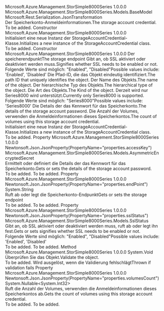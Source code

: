 <Type Name="StorageAccountCredential" FullName="Microsoft.Azure.Management.StorSimple8000Series.Models.StorageAccountCredential">
  <TypeSignature Language="C#" Value="public class StorageAccountCredential : Microsoft.Azure.Management.StorSimple8000Series.Models.BaseModel" />
  <TypeSignature Language="ILAsm" Value=".class public auto ansi beforefieldinit StorageAccountCredential extends Microsoft.Azure.Management.StorSimple8000Series.Models.BaseModel" />
  <TypeSignature Language="DocId" Value="T:Microsoft.Azure.Management.StorSimple8000Series.Models.StorageAccountCredential" />
  <TypeSignature Language="VB.NET" Value="Public Class StorageAccountCredential&#xA;Inherits BaseModel" />
  <TypeSignature Language="F#" Value="type StorageAccountCredential = class&#xA;    inherit BaseModel" />
  <AssemblyInfo>
    <AssemblyName>Microsoft.Azure.Management.StorSimple8000Series</AssemblyName>
    <AssemblyVersion>1.0.0.0</AssemblyVersion>
  </AssemblyInfo>
  <Base>
    <BaseTypeName>Microsoft.Azure.Management.StorSimple8000Series.Models.BaseModel</BaseTypeName>
  </Base>
  <Interfaces />
  <Attributes>
    <Attribute>
      <AttributeName>Microsoft.Rest.Serialization.JsonTransformation</AttributeName>
    </Attribute>
  </Attributes>
  <Docs>
    <summary>
            <span data-ttu-id="cdadc-101">Der Speicherkonto-Anmeldeinformationen.</span><span class="sxs-lookup"><span data-stu-id="cdadc-101">The storage account credential.</span></span>
            </summary>
    <remarks>To be added.</remarks>
  </Docs>
  <Members>
    <Member MemberName=".ctor">
      <MemberSignature Language="C#" Value="public StorageAccountCredential ();" />
      <MemberSignature Language="ILAsm" Value=".method public hidebysig specialname rtspecialname instance void .ctor() cil managed" />
      <MemberSignature Language="DocId" Value="M:Microsoft.Azure.Management.StorSimple8000Series.Models.StorageAccountCredential.#ctor" />
      <MemberSignature Language="VB.NET" Value="Public Sub New ()" />
      <MemberType>Constructor</MemberType>
      <AssemblyInfo>
        <AssemblyName>Microsoft.Azure.Management.StorSimple8000Series</AssemblyName>
        <AssemblyVersion>1.0.0.0</AssemblyVersion>
      </AssemblyInfo>
      <Parameters />
      <Docs>
        <summary>
            <span data-ttu-id="cdadc-102">Initialisiert eine neue Instanz der StorageAccountCredential-Klasse.</span><span class="sxs-lookup"><span data-stu-id="cdadc-102">Initializes a new instance of the StorageAccountCredential class.</span></span>
            </summary>
        <remarks>To be added.</remarks>
      </Docs>
    </Member>
    <Member MemberName=".ctor">
      <MemberSignature Language="C#" Value="public StorageAccountCredential (string endPoint, Microsoft.Azure.Management.StorSimple8000Series.Models.SslStatus sslStatus, string id = null, string name = null, string type = null, Nullable&lt;Microsoft.Azure.Management.StorSimple8000Series.Models.Kind&gt; kind = null, Microsoft.Azure.Management.StorSimple8000Series.Models.AsymmetricEncryptedSecret accessKey = null, Nullable&lt;int&gt; volumesCount = null);" />
      <MemberSignature Language="ILAsm" Value=".method public hidebysig specialname rtspecialname instance void .ctor(string endPoint, valuetype Microsoft.Azure.Management.StorSimple8000Series.Models.SslStatus sslStatus, string id, string name, string type, valuetype System.Nullable`1&lt;valuetype Microsoft.Azure.Management.StorSimple8000Series.Models.Kind&gt; kind, class Microsoft.Azure.Management.StorSimple8000Series.Models.AsymmetricEncryptedSecret accessKey, valuetype System.Nullable`1&lt;int32&gt; volumesCount) cil managed" />
      <MemberSignature Language="DocId" Value="M:Microsoft.Azure.Management.StorSimple8000Series.Models.StorageAccountCredential.#ctor(System.String,Microsoft.Azure.Management.StorSimple8000Series.Models.SslStatus,System.String,System.String,System.String,System.Nullable{Microsoft.Azure.Management.StorSimple8000Series.Models.Kind},Microsoft.Azure.Management.StorSimple8000Series.Models.AsymmetricEncryptedSecret,System.Nullable{System.Int32})" />
      <MemberSignature Language="F#" Value="new Microsoft.Azure.Management.StorSimple8000Series.Models.StorageAccountCredential : string * Microsoft.Azure.Management.StorSimple8000Series.Models.SslStatus * string * string * string * Nullable&lt;Microsoft.Azure.Management.StorSimple8000Series.Models.Kind&gt; * Microsoft.Azure.Management.StorSimple8000Series.Models.AsymmetricEncryptedSecret * Nullable&lt;int&gt; -&gt; Microsoft.Azure.Management.StorSimple8000Series.Models.StorageAccountCredential" Usage="new Microsoft.Azure.Management.StorSimple8000Series.Models.StorageAccountCredential (endPoint, sslStatus, id, name, type, kind, accessKey, volumesCount)" />
      <MemberType>Constructor</MemberType>
      <AssemblyInfo>
        <AssemblyName>Microsoft.Azure.Management.StorSimple8000Series</AssemblyName>
        <AssemblyVersion>1.0.0.0</AssemblyVersion>
      </AssemblyInfo>
      <Parameters>
        <Parameter Name="endPoint" Type="System.String" />
        <Parameter Name="sslStatus" Type="Microsoft.Azure.Management.StorSimple8000Series.Models.SslStatus" />
        <Parameter Name="id" Type="System.String" />
        <Parameter Name="name" Type="System.String" />
        <Parameter Name="type" Type="System.String" />
        <Parameter Name="kind" Type="System.Nullable&lt;Microsoft.Azure.Management.StorSimple8000Series.Models.Kind&gt;" />
        <Parameter Name="accessKey" Type="Microsoft.Azure.Management.StorSimple8000Series.Models.AsymmetricEncryptedSecret" />
        <Parameter Name="volumesCount" Type="System.Nullable&lt;System.Int32&gt;" />
      </Parameters>
      <Docs>
        <param name="endPoint"><span data-ttu-id="cdadc-103">Der speicherendpunkt</span><span class="sxs-lookup"><span data-stu-id="cdadc-103">The storage endpoint</span></span></param>
        <param name="sslStatus"><span data-ttu-id="cdadc-104">Gibt an, ob SSL aktiviert oder deaktiviert werden muss.</span><span class="sxs-lookup"><span data-stu-id="cdadc-104">Signifies whether SSL needs to be enabled or not.</span></span> <span data-ttu-id="cdadc-105">Folgende Werte sind möglich: "Enabled", "Disabled"</span><span class="sxs-lookup"><span data-stu-id="cdadc-105">Possible values include: 'Enabled', 'Disabled'</span></span></param>
        <param name="id"><span data-ttu-id="cdadc-106">Die Pfad-ID, die das Objekt eindeutig identifiziert.</span><span class="sxs-lookup"><span data-stu-id="cdadc-106">The path ID that uniquely identifies the object.</span></span></param>
        <param name="name"><span data-ttu-id="cdadc-107">Der Name des Objekts.</span><span class="sxs-lookup"><span data-stu-id="cdadc-107">The name of the object.</span></span></param>
        <param name="type"><span data-ttu-id="cdadc-108">Der hierarchische Typ des Objekts.</span><span class="sxs-lookup"><span data-stu-id="cdadc-108">The hierarchical type of the object.</span></span></param>
        <param name="kind"><span data-ttu-id="cdadc-109">Die Art des Objekts.</span><span class="sxs-lookup"><span data-stu-id="cdadc-109">The Kind of the object.</span></span> <span data-ttu-id="cdadc-110">Derzeit wird nur Series8000 wird unterstützt.</span><span class="sxs-lookup"><span data-stu-id="cdadc-110">Currently only Series8000 is supported.</span></span> <span data-ttu-id="cdadc-111">Folgende Werte sind möglich: "Series8000"</span><span class="sxs-lookup"><span data-stu-id="cdadc-111">Possible values include: 'Series8000'</span></span></param>
        <param name="accessKey"><span data-ttu-id="cdadc-112">Die Details der das Kennwort für das Speicherkonto.</span><span class="sxs-lookup"><span data-stu-id="cdadc-112">The details of the storage account password.</span></span></param>
        <param name="volumesCount"><span data-ttu-id="cdadc-113">Die Anzahl der Volumes, verwenden die Anmeldeinformationen dieses Speicherkontos.</span><span class="sxs-lookup"><span data-stu-id="cdadc-113">The count of volumes using this storage account credential.</span></span></param>
        <summary>
            <span data-ttu-id="cdadc-114">Initialisiert eine neue Instanz der StorageAccountCredential-Klasse.</span><span class="sxs-lookup"><span data-stu-id="cdadc-114">Initializes a new instance of the StorageAccountCredential class.</span></span>
            </summary>
        <remarks>To be added.</remarks>
      </Docs>
    </Member>
    <Member MemberName="AccessKey">
      <MemberSignature Language="C#" Value="public Microsoft.Azure.Management.StorSimple8000Series.Models.AsymmetricEncryptedSecret AccessKey { get; set; }" />
      <MemberSignature Language="ILAsm" Value=".property instance class Microsoft.Azure.Management.StorSimple8000Series.Models.AsymmetricEncryptedSecret AccessKey" />
      <MemberSignature Language="DocId" Value="P:Microsoft.Azure.Management.StorSimple8000Series.Models.StorageAccountCredential.AccessKey" />
      <MemberSignature Language="VB.NET" Value="Public Property AccessKey As AsymmetricEncryptedSecret" />
      <MemberSignature Language="F#" Value="member this.AccessKey : Microsoft.Azure.Management.StorSimple8000Series.Models.AsymmetricEncryptedSecret with get, set" Usage="Microsoft.Azure.Management.StorSimple8000Series.Models.StorageAccountCredential.AccessKey" />
      <MemberType>Property</MemberType>
      <AssemblyInfo>
        <AssemblyName>Microsoft.Azure.Management.StorSimple8000Series</AssemblyName>
        <AssemblyVersion>1.0.0.0</AssemblyVersion>
      </AssemblyInfo>
      <Attributes>
        <Attribute>
          <AttributeName>Newtonsoft.Json.JsonProperty(PropertyName="properties.accessKey")</AttributeName>
        </Attribute>
      </Attributes>
      <ReturnValue>
        <ReturnType>Microsoft.Azure.Management.StorSimple8000Series.Models.AsymmetricEncryptedSecret</ReturnType>
      </ReturnValue>
      <Docs>
        <summary>
            <span data-ttu-id="cdadc-115">Ermittelt oder definiert die Details der das Kennwort für das Speicherkonto.</span><span class="sxs-lookup"><span data-stu-id="cdadc-115">Gets or sets the details of the storage account password.</span></span>
            </summary>
        <value>To be added.</value>
        <remarks>To be added.</remarks>
      </Docs>
    </Member>
    <Member MemberName="EndPoint">
      <MemberSignature Language="C#" Value="public string EndPoint { get; set; }" />
      <MemberSignature Language="ILAsm" Value=".property instance string EndPoint" />
      <MemberSignature Language="DocId" Value="P:Microsoft.Azure.Management.StorSimple8000Series.Models.StorageAccountCredential.EndPoint" />
      <MemberSignature Language="VB.NET" Value="Public Property EndPoint As String" />
      <MemberSignature Language="F#" Value="member this.EndPoint : string with get, set" Usage="Microsoft.Azure.Management.StorSimple8000Series.Models.StorageAccountCredential.EndPoint" />
      <MemberType>Property</MemberType>
      <AssemblyInfo>
        <AssemblyName>Microsoft.Azure.Management.StorSimple8000Series</AssemblyName>
        <AssemblyVersion>1.0.0.0</AssemblyVersion>
      </AssemblyInfo>
      <Attributes>
        <Attribute>
          <AttributeName>Newtonsoft.Json.JsonProperty(PropertyName="properties.endPoint")</AttributeName>
        </Attribute>
      </Attributes>
      <ReturnValue>
        <ReturnType>System.String</ReturnType>
      </ReturnValue>
      <Docs>
        <summary>
            <span data-ttu-id="cdadc-116">Ruft ab oder legt die Speicherkonto-Endpunkt</span><span class="sxs-lookup"><span data-stu-id="cdadc-116">Gets or sets the storage endpoint</span></span>
            </summary>
        <value>To be added.</value>
        <remarks>To be added.</remarks>
      </Docs>
    </Member>
    <Member MemberName="SslStatus">
      <MemberSignature Language="C#" Value="public Microsoft.Azure.Management.StorSimple8000Series.Models.SslStatus SslStatus { get; set; }" />
      <MemberSignature Language="ILAsm" Value=".property instance valuetype Microsoft.Azure.Management.StorSimple8000Series.Models.SslStatus SslStatus" />
      <MemberSignature Language="DocId" Value="P:Microsoft.Azure.Management.StorSimple8000Series.Models.StorageAccountCredential.SslStatus" />
      <MemberSignature Language="VB.NET" Value="Public Property SslStatus As SslStatus" />
      <MemberSignature Language="F#" Value="member this.SslStatus : Microsoft.Azure.Management.StorSimple8000Series.Models.SslStatus with get, set" Usage="Microsoft.Azure.Management.StorSimple8000Series.Models.StorageAccountCredential.SslStatus" />
      <MemberType>Property</MemberType>
      <AssemblyInfo>
        <AssemblyName>Microsoft.Azure.Management.StorSimple8000Series</AssemblyName>
        <AssemblyVersion>1.0.0.0</AssemblyVersion>
      </AssemblyInfo>
      <Attributes>
        <Attribute>
          <AttributeName>Newtonsoft.Json.JsonProperty(PropertyName="properties.sslStatus")</AttributeName>
        </Attribute>
      </Attributes>
      <ReturnValue>
        <ReturnType>Microsoft.Azure.Management.StorSimple8000Series.Models.SslStatus</ReturnType>
      </ReturnValue>
      <Docs>
        <summary>
            <span data-ttu-id="cdadc-117">Gibt an, ob SSL aktiviert oder deaktiviert werden muss, ruft ab oder legt ihn fest.</span><span class="sxs-lookup"><span data-stu-id="cdadc-117">Gets or sets signifies whether SSL needs to be enabled or not.</span></span>
            <span data-ttu-id="cdadc-118">Folgende Werte sind möglich: "Enabled", "Disabled"</span><span class="sxs-lookup"><span data-stu-id="cdadc-118">Possible values include: 'Enabled', 'Disabled'</span></span>
            </summary>
        <value>To be added.</value>
        <remarks>To be added.</remarks>
      </Docs>
    </Member>
    <Member MemberName="Validate">
      <MemberSignature Language="C#" Value="public virtual void Validate ();" />
      <MemberSignature Language="ILAsm" Value=".method public hidebysig newslot virtual instance void Validate() cil managed" />
      <MemberSignature Language="DocId" Value="M:Microsoft.Azure.Management.StorSimple8000Series.Models.StorageAccountCredential.Validate" />
      <MemberSignature Language="VB.NET" Value="Public Overridable Sub Validate ()" />
      <MemberSignature Language="F#" Value="abstract member Validate : unit -&gt; unit&#xA;override this.Validate : unit -&gt; unit" Usage="storageAccountCredential.Validate " />
      <MemberType>Method</MemberType>
      <AssemblyInfo>
        <AssemblyName>Microsoft.Azure.Management.StorSimple8000Series</AssemblyName>
        <AssemblyVersion>1.0.0.0</AssemblyVersion>
      </AssemblyInfo>
      <ReturnValue>
        <ReturnType>System.Void</ReturnType>
      </ReturnValue>
      <Parameters />
      <Docs>
        <summary>
            <span data-ttu-id="cdadc-119">Überprüfen Sie das Objekt.</span><span class="sxs-lookup"><span data-stu-id="cdadc-119">Validate the object.</span></span>
            </summary>
        <remarks>To be added.</remarks>
        <exception cref="T:Microsoft.Rest.ValidationException">
            <span data-ttu-id="cdadc-120">Wird ausgelöst, wenn die Validierung fehlschlägt</span><span class="sxs-lookup"><span data-stu-id="cdadc-120">Thrown if validation fails</span></span>
            </exception>
      </Docs>
    </Member>
    <Member MemberName="VolumesCount">
      <MemberSignature Language="C#" Value="public Nullable&lt;int&gt; VolumesCount { get; protected set; }" />
      <MemberSignature Language="ILAsm" Value=".property instance valuetype System.Nullable`1&lt;int32&gt; VolumesCount" />
      <MemberSignature Language="DocId" Value="P:Microsoft.Azure.Management.StorSimple8000Series.Models.StorageAccountCredential.VolumesCount" />
      <MemberSignature Language="VB.NET" Value="Public Property VolumesCount As Nullable(Of Integer)" />
      <MemberSignature Language="F#" Value="member this.VolumesCount : Nullable&lt;int&gt; with get, set" Usage="Microsoft.Azure.Management.StorSimple8000Series.Models.StorageAccountCredential.VolumesCount" />
      <MemberType>Property</MemberType>
      <AssemblyInfo>
        <AssemblyName>Microsoft.Azure.Management.StorSimple8000Series</AssemblyName>
        <AssemblyVersion>1.0.0.0</AssemblyVersion>
      </AssemblyInfo>
      <Attributes>
        <Attribute>
          <AttributeName>Newtonsoft.Json.JsonProperty(PropertyName="properties.volumesCount")</AttributeName>
        </Attribute>
      </Attributes>
      <ReturnValue>
        <ReturnType>System.Nullable&lt;System.Int32&gt;</ReturnType>
      </ReturnValue>
      <Docs>
        <summary>
            <span data-ttu-id="cdadc-121">Ruft die Anzahl der Volumes, verwenden die Anmeldeinformationen dieses Speicherkontos ab.</span><span class="sxs-lookup"><span data-stu-id="cdadc-121">Gets the count of volumes using this storage account credential.</span></span>
            </summary>
        <value>To be added.</value>
        <remarks>To be added.</remarks>
      </Docs>
    </Member>
  </Members>
</Type>